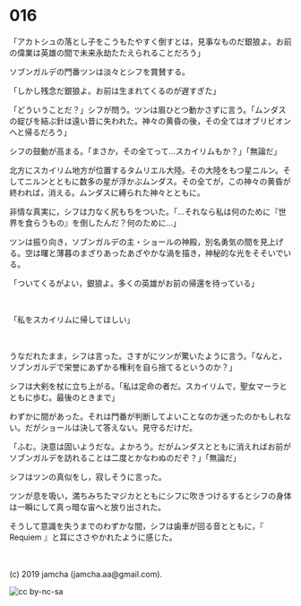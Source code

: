 

# 016

「アカトシュの落とし子をこうもたやすく倒すとは，見事なものだ銀狼よ。お前の偉業は英雄の間で未来永劫たたえられることだろう」

ソブンガルデの門番ツンは淡々とシフを賞賛する。

「しかし残念だ銀狼よ。お前は生まれてくるのが遅すぎた」

「どういうことだ？」シフが問う。ツンは眉ひとつ動かさずに言う。「ムンダスの綻びを結ぶ針は遠い昔に失われた。神々の黄昏の後，その全てはオブリビオンへと帰るだろう」

シフの鼓動が高まる。「まさか，その全てって…スカイリムもか？」「無論だ」

北方にスカイリム地方が位置するタムリエル大陸。その大陸をもつ星ニルン。そしてニルンとともに数多の星が浮かぶムンダス。その全てが，この神々の黄昏が終われば，消える。ムンダスに縛られた神々とともに。

非情な真実に，シフは力なく尻もちをついた。「…それなら私は何のために『世界を食らうもの』を倒したんだ？何のために…」

ツンは振り向き，ソブンガルデの主・ショールの神殿，別名勇気の間を見上げる。空は曙と薄暮のまざりあったあざやかな渦を描き，神秘的な光をそそいでいる。

「ついてくるがよい，銀狼よ。多くの英雄がお前の帰還を待っている」

<br>

「私をスカイリムに帰してほしい」

<br>

うなだれたまま，シフは言った。さすがにツンが驚いたように言う。「なんと，ソブンガルデで栄誉にあずかる権利を自ら捨てるというのか？」

シフは大剣を杖に立ち上がる。「私は定命の者だ。スカイリムで，聖女マーラとともに歩む。最後のときまで」

わずかに間があった。それは門番が判断してよいことなのか迷ったのかもしれない。だがショールは決して答えない。見守るだけだ。

「ふむ。決意は固いようだな。よかろう。だがムンダスとともに消えればお前がソブンガルデを訪れることは二度とかなわぬのだぞ？」「無論だ」

シフはツンの真似をし，寂しそうに言った。

ツンが息を吸い，満ちみちたマジカとともにシフに吹きつけるするとシフの身体は一瞬にして真っ暗な宙へと放り出された。

そうして意識を失うまでのわずかな間，シフは歯車が回る音とともに，『 Requiem 』と耳にささやかれたように感じた。

<br>
<br>
(c) 2019 jamcha (jamcha.aa@gmail.com).

![cc by-nc-sa](https://i.creativecommons.org/l/by-nc-sa/4.0/88x31.png)

